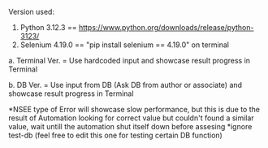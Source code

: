 Version used:
1. Python 3.12.3 == https://www.python.org/downloads/release/python-3123/
2. Selenium 4.19.0 == "pip install selenium == 4.19.0" on terminal

a. Terminal Ver. = Use hardcoded input and showcase result progress in Terminal

b. DB Ver. = Use input from DB (Ask DB from author or associate) and showcase result progress in Terminal

*NSEE type of Error will showcase slow performance, but this is due to the result of Automation looking for correct value but couldn't found a similar value, wait untill the automation shut itself down before assesing
*ignore test-db (feel free to edit this one for testing certain DB function)
